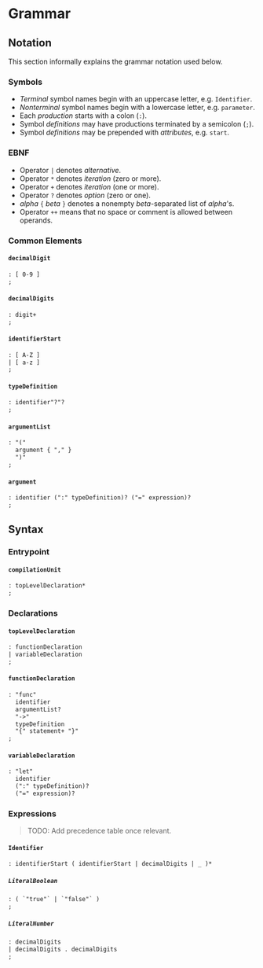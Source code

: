 # Grammar

## Notation

This section informally explains the grammar notation used below.

### Symbols

- _Terminal_ symbol names begin with an uppercase letter, e.g. `Identifier`.
- _Nonterminal_ symbol names begin with a lowercase letter, e.g. `parameter`.
- Each _production_ starts with a colon (`:`).
- Symbol _definitions_ may have productions terminated by a semicolon (`;`).
- Symbol _definitions_ may be prepended with _attributes_, e.g. `start`.

### EBNF

- Operator `|` denotes _alternative_.
- Operator `*` denotes _iteration_ (zero or more).
- Operator `+` denotes _iteration_ (one or more).
- Operator `?` denotes _option_ (zero or one).
- _alpha_ `{` _beta_ `}` denotes a nonempty _beta_-separated list of _alpha_'s.
- Operator `++` means that no space or comment is allowed between operands.

### Common Elements

#### `decimalDigit`

```txt
: [ 0-9 ]
;
```

#### `decimalDigits`

```txt
: digit+
;
```

#### `identifierStart`

```txt
: [ A-Z ]
| [ a-z ]
;
```

#### `typeDefinition`

```txt
: identifier"?"?
;
```

#### `argumentList`

```txt
: "("
  argument { "," }
  ")"
;
```

#### `argument`

```txt
: identifier (":" typeDefinition)? ("=" expression)?
;
```

## Syntax

### Entrypoint

#### `compilationUnit`

```txt
: topLevelDeclaration*
;
```

### Declarations

#### `topLevelDeclaration`

```txt
: functionDeclaration
| variableDeclaration
;
```

#### `functionDeclaration`

```txt
: "func"
  identifier
  argumentList?
  "->"
  typeDefinition
  "{" statement+ "}"
;
```

#### `variableDeclaration`

```txt
: "let"
  identifier
  (":" typeDefinition)?
  ("=" expression)?
```

### Expressions

> TODO: Add precedence table once relevant.

#### `Identifier`

```txt
: identifierStart ( identifierStart | decimalDigits | _ )*
```

##### `LiteralBoolean`

```txt
: ( `"true"` | `"false"` )
;
```

##### `LiteralNumber`

```txt
: decimalDigits
| decimalDigits . decimalDigits
;
```
